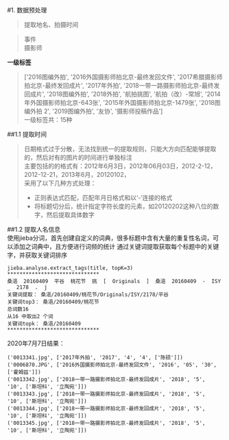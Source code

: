 #1. 数据预处理
>提取地名、拍摄时间  

>事件  
>摄影师  

**一级标签**  
>['2016图编外拍', '2016外国摄影师拍北京-最终发回文件', '2017希腊摄影师拍北京-最终发回成片', '2017年外拍', '2018一带一路摄影师拍北京-最终发回成片', '2018图编外拍', '2018外拍', '航拍挑图', '航拍（改）-常旭', '2014年外国摄影师拍北京-643张', '2015年外国摄影师拍北京-1479张', '2018图编外拍 2', '2019图编外拍', '友协', '摄影师投稿作品']  
>一级标签共：15种

##1.1 提取时间  
>日期格式过于分散，无法找到统一的提取规则，只能大方向匹配能够提取的，然后对有的图片的时间进行单独标注  
>主要包括的的格式有：2012年6月3日，2012年06月03日，2012-2-12，2012-12-21，2013年6月，20120102，  
>采用了以下几种方式处理：  
> - 正则表达式匹配，匹配年月日格式和以‘-’连接的格式
> - 将标题切分后，统计指定字符长度的元素，如20120202这种八位的数字，然后提取具体数字  
>


##1.2 提取人名信息  
使用jieba分词，首先创建自定义的词典，很多标题中含有大量的重复性名词，可以添加之词典中，且方便进行词频的统计
通过关键词提取获取每个标题中的关键字，并获取关键词排序

    jieba.analyse.extract_tags(title, topK=3)
    ******************************
    桑浥  20160409  平谷  桃花节  挑  [  Originals  ]  桑浥  20160409  -  ISY  _  2178  .  j
    关键词提取： 桑浥/20160409/桃花节/Originals/ISY/2178/平谷
    关键词top3： 桑浥/20160409/桃花节
    总词数16
    从16 中取出2 个词
    关键词topk： 桑浥/20160409
    ******************************

2020年7月7日结果：

    ('0013341.jpg', ['2017年外拍', '2017', '4', '4', ['陈硕']])
    ('0006870.JPG', ['2016外国摄影师拍北京-最终发回文件', '2016', '05', '30', ['霍姆兹']])
    ('0013342.jpg', ['2018一带一路摄影师拍北京-最终发回成片', '2018', '5', '10', ['斯坦科', '立陶宛']])
    ('0013343.jpg', ['2018一带一路摄影师拍北京-最终发回成片', '2018', '5', '10', ['斯坦科', '立陶宛']])
    ('0013344.jpg', ['2018一带一路摄影师拍北京-最终发回成片', '2018', '5', '10', ['斯坦科', '立陶宛']])
    ('0013345.jpg', ['2018一带一路摄影师拍北京-最终发回成片', '2018', '5', '10', ['斯坦科', '立陶宛']])
